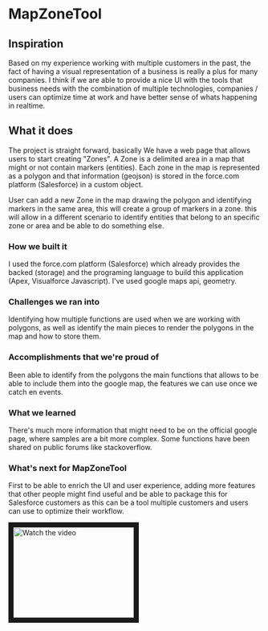 # MapZoneTool



## Inspiration
Based on my experience working with multiple customers in the past, the fact of having a visual representation of a business is really a plus for many companies. I think if we are able to provide a nice UI with the tools that business needs with the combination of multiple technologies, companies / users can optimize time at work and have better sense of whats happening in realtime.

## What it does
The project is straight forward, basically We have a web page that allows users to start creating "Zones". A Zone is a delimited area in a map that might or not contain markers (entities). Each zone in the map is represented as a polygon and that information (geojson) is stored in the force.com platform (Salesforce) in a custom object.

User can add a new Zone in the map drawing the polygon and identifying markers in the same area, this will create a group of markers in a zone. this will allow in a different scenario to identify entities that belong to an specific zone or area and be able to do something else.

### How we built it
I used the force.com platform (Salesforce) which already provides the backed (storage) and the programing language to build this application (Apex, Visualforce Javascript). I've used google maps api, geometry.

### Challenges we ran into
Identifying how multiple functions are used when we are working with polygons, as well as identify the main pieces to render the polygons in the map and how to store them.

### Accomplishments that we're proud of
Been able to identify from the polygons the main functions that allows to be able to include them into the google map, the features we can use once we catch en events.

### What we learned
There's much more information that might need to be on the official google page, where samples are a bit more complex. Some functions have been shared on public forums like stackoverflow.

### What's next for MapZoneTool
First to be able to enrich the UI and user experience, adding more features that other people might find useful and be able to package this for Salesforce customers as this can be a tool multiple customers and users can use to optimize their workflow.


<a href="http://www.youtube.com/watch?feature=player_embedded&v=QR94El9jDfc" target="_blank">
 <img src="https://i9.ytimg.com/vi_webp/QR94El9jDfc/mqdefault.webp?v=6377e6ab&sqp=CJjN35sG&rs=AOn4CLAAZhhdkydHND7k9pjLJnNCTL2vfA" alt="Watch the video" width="240" height="180" border="10" />
</a>
